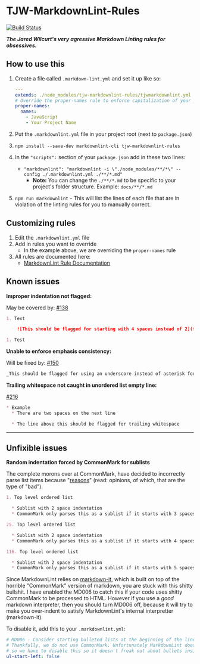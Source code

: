 # TJW-MarkdownLint-Rules

[![Build Status](https://travis-ci.org/tjw-lint/tjw-markdownlint-rules.svg?branch=master)](https://travis-ci.org/tjw-lint/tjw-markdownlint-rules)


***The Jared Wilcurt's very agressive Markdown Linting rules for obsessives.***


## How to use this

1. Create a file called `.markdown-lint.yml` and set it up like so:

   ```yml
   ---
   extends: ./node_modules/tjw-markdownlint-rules/tjwmarkdownlint.yml
   # Override the proper-names rule to enforce capitalization of your project's name and other proper nouns
   proper-names:
     names:
       - JavaScript
       - Your Project Name
   ```

1. Put the `.markdownlint.yml` file in your project root (next to `package.json`)
1. `npm install --save-dev markdownlint-cli tjw-markdownlint-rules`
1. In the `"scripts":` section of your `package.json` add in these two lines:
    * `"markdownlint": "markdownlint -i \"./node_modules/**/*\" --config ./.markdownlint.yml ./**/*.md"`
        * **Note:** You can change the `./**/*.md` to be specific to your project's folder structure. Example: `docs/**/*.md`
1. `npm run markdownlint` - This will list the lines of each file that are in violation of the linting rules for you to manually correct.


## Customizing rules

1. Edit the `.markdownlint.yml` file
1. Add in rules you want to override
    * In the example above, we are overriding the `proper-names` rule
1. All rules are documented here:
    * [MarkdownLint Rule Documentation](https://github.com/DavidAnson/markdownlint/blob/master/doc/Rules.md)


## Known issues

**Improper indentation not flagged:**

May be covered by: [#138](https://github.com/DavidAnson/markdownlint/issues/138)

```markdown
1. Text

    ![This should be flagged for starting with 4 spaces instead of 2](file.png)

1. Test
```

**Unable to enforce emphasis consistency:**

Will be fixed by: [#150](https://github.com/DavidAnson/markdownlint/issues/150)

```markdown
_This should be flagged for using an underscore instead of asterisk for emphasis_
```

**Trailing whitespace not caught in unordered list empty line:**

[#216](https://github.com/DavidAnson/markdownlint/issues/216)

```markdown
* Example
  * There are two spaces on the next line

  * The line above this should be flagged for trailing whitespace
```

* * *

## Unfixible issues

**Random indentation forced by CommonMark for sublists**

The complete morons over at CommonMark, have decided to incorrectly parse list items because "[reasons](https://spec.commonmark.org/0.29/#motivation)" (read: opinions, of which, that are the type of "bad").

```markdown
1. Top level ordered list

  * Sublist with 2 space indentation
  * CommonMark only parses this as a sublist if it starts with 3 spaces.
```

```markdown
25. Top level ordered list

  * Sublist with 2 space indentation
  * CommonMark only parses this as a sublist if it starts with 4 spaces.
```

```markdown
116. Top level ordered list

  * Sublist with 2 space indentation
  * CommonMark only parses this as a sublist if it starts with 5 spaces.
```

Since MarkdownLint relies on [markdown-it](https://markdown-it.github.io), which is built on top of the horrible "CommonMark" version of markdown, you are stuck with this shitty bullshit. I have enabled the MD006 to catch this if your code uses shitty CommonMark to be processed to HTML. However if you use a *good* markdown interpreter, then you should turn MD006 off, because it will try to make you over-indent to satisfy MarkdownLint's internal interpretter (markdown-it).

To disable it, add this to your `.markdownlint.yml`:

```yml
# MD006 - Consider starting bulleted lists at the beginning of the line.
# Thankfully, we do not use CommonMark. Unfortunately MarkdownLint does,
# so we have to disable this so it doesn't freak out about bullets inside numbered lists.
ul-start-left: false
```
